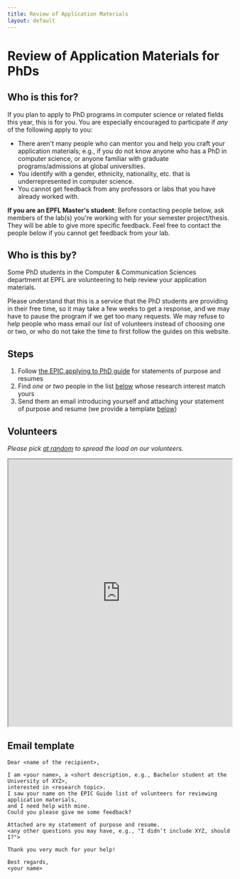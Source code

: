 ```yaml
---
title: Review of Application Materials
layout: default
---
```


# Review of Application Materials for PhDs

## Who is this for?

If you plan to apply to PhD programs in computer science or related
fields this year, this is for you. You are especially encouraged to
participate if _any_ of the following apply to you:
 * There aren't many people who can mentor you and help you craft your
   application materials; e.g., if you do not know anyone who has a
   PhD in computer science, or anyone familiar with graduate
   programs/admissions at global universities.
 * You identify with a gender, ethnicity, nationality, etc. that is
   underrepresented in computer science.
 * You cannot get feedback from any professors or labs that you have
   already worked with.

**If you are an EPFL Master's student**:
Before contacting people below, ask members of the lab(s) you're working with for your semester project/thesis.
They will be able to give more specific feedback. Feel free to contact the people below if you cannot get feedback from your lab.

## Who is this by?

Some PhD students in the Computer & Communication Sciences department
at EPFL are volunteering to help review your application materials.

Please understand that this is a service that the PhD students are providing
in their free time, so it may take a few weeks to get a response, and we may
have to pause the program if we get too many requests. We may refuse to help
people who mass email our list of volunteers instead of choosing one or two,
or who do not take the time to first follow the guides on this website.


## Steps

1. Follow [the EPIC applying to PhD guide](/applying) for statements of purpose and resumes
2. Find _one or two_ people in the list [below](#volunteers) whose research interest match yours
3. Send them an email introducing yourself and attaching your statement of purpose and resume (we provide a template [below](#email-template))


## Volunteers

_Please pick [at random](https://www.random.org/lists/) to spread the load on our volunteers._

<iframe style="width: 100%; height: 600px" src="https://docs.google.com/spreadsheets/d/e/2PACX-1vQQ8e0latgFXVknHSV3V0g0F4atgANgCuRXzuzvkShjaNirmHrmKjHokJMXnXiEi4WNfs6S5rCns6z2/pubhtml?gid=0&amp;single=true&amp;widget=true&amp;headers=false"></iframe>


## Email template

```
Dear <name of the recipient>,

I am <your name>, a <short description, e.g., Bachelor student at the University of XYZ>,
interested in <research topic>.
I saw your name on the EPIC Guide list of volunteers for reviewing application materials,
and I need help with mine.
Could you please give me some feedback?

Attached are my statement of purpose and resume.
<any other questions you may have, e.g., "I didn’t include XYZ, should I?">

Thank you very much for your help!

Best regards,
<your name>
```
